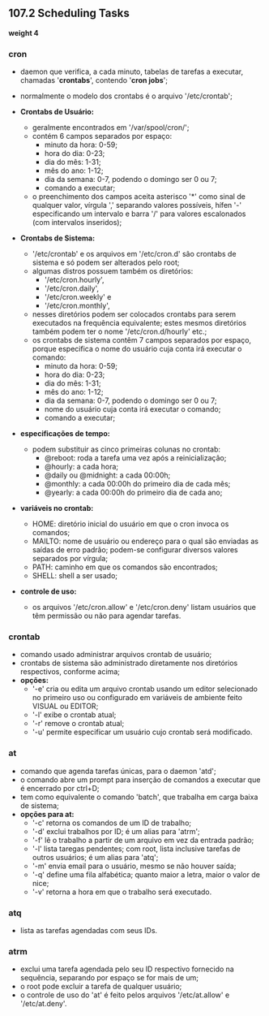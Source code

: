 ## 107.2 Scheduling Tasks
__weight 4__


### cron
- daemon que verifica, a cada minuto, tabelas de tarefas a executar, chamadas '__crontabs__', contendo '__cron jobs__';
- normalmente o modelo dos crontabs é o arquivo '/etc/crontab';

- __Crontabs de Usuário:__
	- geralmente encontrados em '/var/spool/cron/';
	- contém 6 campos separados por espaço:
		- minuto da hora: 0-59;
		- hora do dia: 0-23;
		- dia do mês: 1-31;
		- mês do ano: 1-12;
		- dia da semana: 0-7, podendo o domingo ser 0 ou 7;
		- comando a executar;
	- o preenchimento dos campos aceita asterisco '*' como sinal de qualquer valor, vírgula ',' separando valores possíveis, hífen '-' especificando um intervalo e barra '/' para valores escalonados \(com intervalos inseridos);

- __Crontabs de Sistema:__
	- '/etc/crontab' e os arquivos em '/etc/cron.d' são crontabs de sistema e só podem ser alterados pelo root;
	- algumas distros possuem também os diretórios: 
		- '/etc/cron.hourly', 
		- '/etc/cron.daily',
		- '/etc/cron.weekly' e 
		- '/etc/cron.monthly', 
	- nesses diretórios podem ser colocados crontabs para serem executados na frequência equivalente; estes mesmos diretórios também podem ter o nome '/etc/cron.d/hourly' etc.;
	- os crontabs de sistema contêm 7 campos separados por espaço, porque especifica o nome do usuário cuja conta irá executar o comando:
		- minuto da hora: 0-59;
		- hora do dia: 0-23;
		- dia do mês: 1-31;
		- mês do ano: 1-12;
		- dia da semana: 0-7, podendo o domingo ser 0 ou 7;
		- nome do usuário cuja conta irá executar o comando;
		- comando a executar;

- __especificações de tempo:__
	- podem substituir as cinco primeiras colunas no crontab:
		- @reboot: roda a tarefa uma vez após a reinicialização;
		- @hourly: a cada hora;
		- @daily ou @midnight: a cada 00:00h;
		- @monthly: a cada 00:00h do primeiro dia de cada mês;
		- @yearly: a cada 00:00h do primeiro dia de cada ano;

- __variáveis no crontab:__
	- HOME: diretório inicial do usuário em que o cron invoca os comandos;
	- MAILTO: nome de usuário ou endereço para o qual são enviadas as saídas de erro padrão; podem-se configurar diversos valores separados por vírgula;
	- PATH: caminho em que os comandos são encontrados;
	- SHELL: shell a ser usado;

- __controle de uso:__
	- os arquivos '/etc/cron.allow' e '/etc/cron.deny' listam usuários que têm permissão ou não para agendar tarefas.

### crontab
- comando usado administrar arquivos crontab de usuário;
- crontabs de sistema são administrado diretamente nos diretórios respectivos, conforme acima;
- __opções:__
	- '-e' cria ou edita um arquivo crontab usando um editor selecionado no primeiro uso ou configurado em variáveis de ambiente feito VISUAL ou EDITOR;
	- '-l' exibe o crontab atual;
	- '-r' remove o crontab atual;
	- '-u' permite especificar um usuário cujo crontab será modificado.

### at
- comando que agenda tarefas únicas, para o daemon 'atd';
- o comando abre um prompt para inserção de comandos a executar que é encerrado por ctrl+D;
- tem como equivalente o comando 'batch', que trabalha em carga baixa de sistema;
- __opções para at:__
	- '-c' retorna os comandos de um ID de trabalho;
	- '-d' exclui trabalhos por ID; é um alias para 'atrm';
	- '-f' lê o trabalho a partir de um arquivo em vez da entrada padrão;
	- '-l' lista taregas pendentes; com root, lista inclusive tarefas de outros usuários; é um alias para 'atq';
	- '-m' envia email para o usuário, mesmo se não houver saída;
	- '-q' define uma fila alfabética; quanto maior a letra, maior o valor de nice;
	- '-v' retorna a hora em que o trabalho será executado.

### atq
- lista as tarefas agendadas com seus IDs.

### atrm
- exclui uma tarefa agendada pelo seu ID respectivo fornecido na sequência, separando por espaço se for mais de um;
- o root pode excluir a tarefa de qualquer usuário;
- o controle de uso do 'at' é feito pelos arquivos '/etc/at.allow' e '/etc/at.deny'.